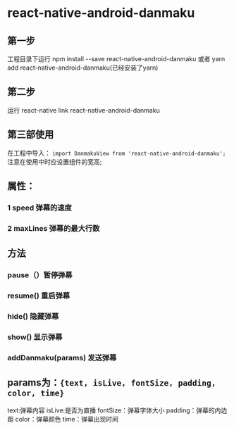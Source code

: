 # react-native-android-danmaku
## 第一步
工程目录下运行 npm install --save react-native-android-danmaku 或者 yarn add react-native-android-danmaku(已经安装了yarn)
## 第二步
运行 react-native link react-native-android-danmaku
## 第三部使用
在工程中导入：
`import DanmakuView from 'react-native-android-danmaku';`
注意在使用中时应设置组件的宽高;
## 属性：
### 1 speed 弹幕的速度
### 2 maxLines 弹幕的最大行数

## 方法
### pause（）暂停弹幕
### resume() 重启弹幕
### hide() 隐藏弹幕
### show() 显示弹幕
### addDanmaku(params) 发送弹幕
params为：`{text,
isLive,
fontSize,
padding,
color,
time}`
----
text:弹幕内容
isLive:是否为直播
fontSize：弹幕字体大小
padding：弹幕的内边距
color：弹幕颜色
time：弹幕出现时间



